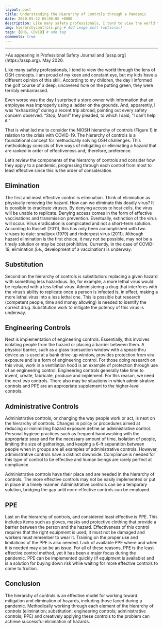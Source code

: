 ```yaml
---
layout: post
title: Understanding the Hierarchy of Controls through a Pandemic
date: 2020-05-22 00:00:00 +0000
description: Like many safety professionals, I tend to view the world through the lens of OSH concepts. I am proud of my keen and constant eye, but my kids have a different opinion of this skill. According to my children, the day I informed the golf course of a deep, uncovered hole on the putting green, they were terribly embarrassed. # Add post description (optional)
img: hierarchycontrols.png # Add image post (optional)
tags: [EHS, COVID] # add tag
comments: true
---
```

<style>
.page-cover-image figure {
  position: relative;
  margin: 0% 10% 0% 10%;
}
.page-cover-image {
  position: relative;
  padding: 0;
  margin: 0;
  max-height: 100%;
  background-color: #fafafa;
}
</style>
<hr>
>As appearing in Professional Safety Journal and [assp.org](https://assp.org). May 2020.


Like many safety professionals, I tend to view the world through the lens of OSH concepts. I am proud of my keen and constant eye, but my kids have a different opinion of this skill. According to my children, the day I informed the golf course of a deep, uncovered hole on the putting green, they were terribly embarrassed.

Even worse was the day I surprised a store owner with information that an employee was improperly using a ladder on the grounds. And, apparently, I was “exhausting” during a recent trip abroad, pointing out every safety concern observed. “Stop, Mom!” they pleaded, to which I said, “I can’t help it.”

That is what led me to consider the NIOSH hierarchy of controls (Figure 1) in relation to the crisis with COVID-19. The hierarchy of controls is a foundational concept for methodically solving OSH challenges. This methodology consists of five ways of mitigating or eliminating a hazard that are ranked in order of effectiveness and, therefore, preference.

Let’s review the components of the hierarchy of controls and consider how they apply to a pandemic, progressing through each control from most to least effective since this is the order of consideration.

## Elimination
The first and most effective control is elimination. Think of elimination as physically removing the hazard. How can we eliminate this deadly virus? It is possible to eradicate viruses. By denying access to host cells, the virus will be unable to replicate. Denying access comes in the form of effective vaccinations and transmission prevention. Eventually, extinction of the virus will occur. Virus eradication is complicated and not a short-term solution. According to Russell (2011), this has only been accomplished with two viruses to date: smallpox (1979) and rinderpest virus (2011). Although hazard elimination is the first choice, it may not be possible, may not be a timely solution or may be cost prohibitive. Currently, in the case of COVID-19, elimination (i.e., development of a vaccination) is underway.

## Substitution
Second on the hierarchy of controls is substitution: replacing a given hazard with something less hazardous. So, for example, a more lethal virus would be replaced with a less lethal virus. Administering a drug that interferes with the virus’s ability to replicate once a person is infected is, in effect, making a more lethal virus into a less lethal one. This is possible but research (competent people, time and money allowing) is needed to identify the correct drug. Substitution work to mitigate the potency of this virus is underway.

## Engineering Controls
Next is implementation of engineering controls. Essentially, this involves isolating people from the hazard or placing a barrier between them. A physical barrier, such as a glass transaction window with a speak-thru device as is used at a bank drive-up window, provides protection from viral exposure and is a form of engineering control. For those doing research on this virus, work in a ventilation hood is an example of protection through use of an engineering control. Engineering controls generally take time to invent, create, fabricate, produce and implement. For this reason, we need the next two controls. There also may be situations in which administrative controls and PPE are an appropriate supplement to the higher-level controls.

## Administrative Controls
Administrative controls, or changing the way people work or act, is next on the hierarchy of controls. Changes in policy or procedures aimed at reducing or minimizing hazard exposure define an administrative control. Personal hygiene practices such as frequent handwashing with the appropriate soap and for the necessary amount of time, isolation of people, limiting the size of gatherings, and keeping a 6-ft separation between people when in groups are all examples of administrative controls. However, administrative controls have a distinct downside. Compliance is needed for this type of control to be effective and human beings are rarely perfect at compliance.

Administrative controls have their place and are needed in the hierarchy of controls. The more effective controls may not be easily implemented or put in place in a timely manner. Administrative controls can be a temporary solution, bridging the gap until more effective controls can be employed.

## PPE
Last on the hierarchy of controls, and considered least effective is PPE. This includes items such as gloves, masks and protective clothing that provide a barrier between the person and the hazard. Effectiveness of this control requires that the right equipment is used, it must not be damaged and workers must remember to wear it. Training on the proper use and limitations of the PPE is also needed. Lack of available PPE where and when it is needed may also be an issue. For all of these reasons, PPE is the least effective control method, yet it has been a major focus during the pandemic. PPE can be implemented quickly (if equipment is available) and is a solution for buying down risk while waiting for more effective controls to come to fruition.

## Conclusion
The hierarchy of controls is an effective model for working toward mitigation and elimination of hazards, including those faced during a pandemic. Methodically working through each element of the hierarchy of controls (elimination; substitution; engineering controls; administrative controls; PPE) and creatively applying these controls to the problem can achieve successful elimination of hazards.
